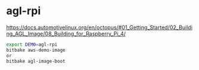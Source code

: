 # agl-rpi
https://docs.automotivelinux.org/en/octopus/#01_Getting_Started/02_Building_AGL_Image/08_Building_for_Raspberry_Pi_4/
```bash
export DEMO=agl-rpi
bitbake aws-demo-image
or
bitbake agl-image-boot
```